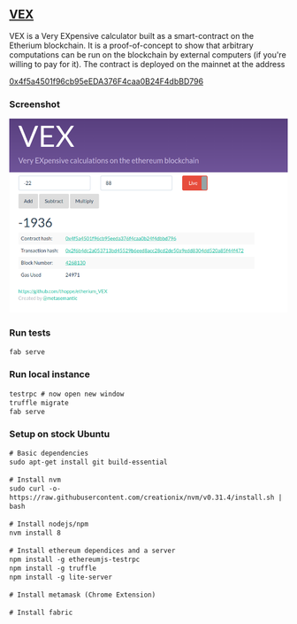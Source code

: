 ## [VEX](https://thoppe.github.io/etherium_VEX/index.html)

VEX is a Very EXpensive calculator built as a smart-contract on the Etherium blockchain. It is a proof-of-concept to show that arbitrary computations can be run on the blockchain by external computers (if you're willing to pay for it). The contract is deployed on the mainnet at the address

[0x4f5a4501f96cb95eEDA376F4caa0B24F4dbBD796](https://etherscan.io/address/0x4f5a4501f96cb95eeda376f4caa0b24f4dbbd796)

### Screenshot

![](docs/Screenshot_demo.png)

### Run tests

    fab serve

### Run local instance

    testrpc # now open new window
    truffle migrate
    fab serve

### Setup on stock Ubuntu

    # Basic dependencies
    sudo apt-get install git build-essential

    # Install nvm
    sudo curl -o- https://raw.githubusercontent.com/creationix/nvm/v0.31.4/install.sh | bash

    # Install nodejs/npm
    nvm install 8

    # Install ethereum dependices and a server
    npm install -g ethereumjs-testrpc
    npm install -g truffle
    npm install -g lite-server

    # Install metamask (Chrome Extension)

    # Install fabric